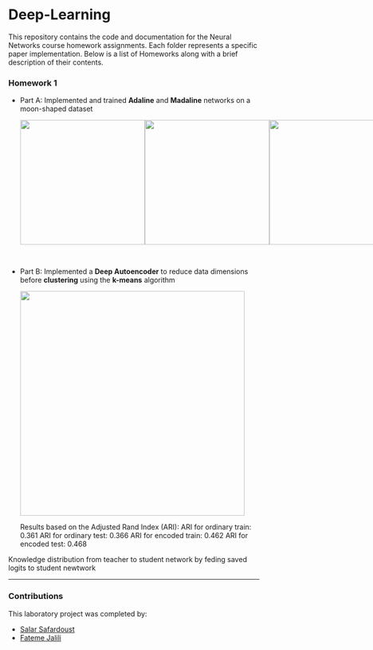 # Deep-Learning

This repository contains the code and documentation for the Neural Networks course homework assignments. Each folder represents a specific paper implementation. Below is a list of Homeworks along with a brief description of their contents.

### Homework 1

- Part A: Implemented and trained **Adaline** and **Madaline** networks on a moon-shaped dataset

  <div style="display: flex; justify-content: space-between;">
    <img src="https://github.com/user-attachments/assets/85d6e45a-31c2-4008-a5b1-823528f70329" width="250">
    <img src="https://github.com/user-attachments/assets/2ba4384e-2a9d-4407-8258-83f264157ea2" width="250">
    <img src="https://github.com/user-attachments/assets/e0fec43f-8fb9-44a8-a823-7f0aaeaff5a1" width="250">
  </div>

<br>

- Part B: Implemented a **Deep Autoencoder** to reduce data dimensions before **clustering** using the **k-means** algorithm
  
  <div style="display: flex; justify-content: space-between;">
    <img src="https://github.com/user-attachments/assets/80fdd936-bdef-4f95-afa1-b9fe65c91060" width="450">
  </div>

  Results based on the Adjusted Rand Index (ARI):
  ARI for ordinary train: 0.361
  ARI for ordinary test: 0.366
  ARI for encoded train: 0.462
  ARI for encoded test: 0.468


Knowledge distribution from teacher to student network by feding saved logits to student newtwork


---

### Contributions

This laboratory project was completed by:

- [Salar Safardoust](https://github.com/salar-sfd)
- [Fateme Jalili](https://github.com/fatemeJalili)


